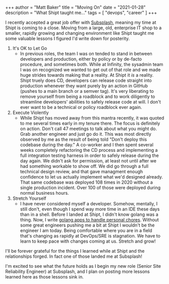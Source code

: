 +++
author = "Matt Baker"
title = "Moving On"
date = "2021-01-28"
description = "What Shipt taught me..."
tags = [
    "devops",
    "career"
]
+++

I recently accepted a great job offer with [Subsplash](https://subsplash.com), meaning my time at Shipt is coming to a close.  Moving from a large, old, enterprise IT shop to a smaller, rapidly growing and changing environment like Shipt taught me some valuable lessons I figured I'd write down for posterity.

1. It's OK to Let Go
   * In previous roles, the team I was on tended to stand in between developers and production, either by policy or by de-facto procedure, and sometimes both.  While at Infinity, the sysadmin team I was on recognized we wanted to get out of that role and we made huge strides towards making that a reality.  At Shipt it *is* a reality.  Shipt truely does CD, developers can release code straight into production whenever they want purely by an action in GitHub (pushes to a main branch or a semver tag).  It's very liberating to remove yourself from being a roadblock and to work diligently to streamline developers' abilities to safely release code at will.  I don't ever want to be a technical or policy roadblock ever again.
2. Execute Violently
   * While Shipt has moved away from this mantra recently, it was quoted to me several times early in my tenure there. The focus is definitely on action. Don't call 47 meetings to talk about what you might do. Grab another engineer and just go do it. This was most directly observed by me as the result of being told "Don't deploy this codebase during the day." A co-worker and I then spent several weeks completely refactoring the CD process and implementing a full integration testing harness in order to safely release during the day again.  We didn't ask for permission, at least not until after we had something workable to show off.  We did go through a full technical design review, and that gave managment enough confidence to let us actually implement what we'd designed already. That same codebase was deployed 108 times in 2020 without a single production incident.  Over 100 of those were deployed during normal business hours.
3. Stretch Yourself
   * I have never considered myself a developer.  Somehow, mentally, I still don't, even though I spend way more time in an IDE these days than in a shell.  Before I landed at Shipt, I didn't know golang was a thing. Now, I write [golang apps to handle personal chores](https://github.com/bak3y/darkwind_degreaser). Without some great engineers pushing me a bit at Shipt I wouldn't be the engineer I am today. Being comfortable where you are in a field that's changing as rapidly at DevOps/SRE is stagnation. We have to learn to keep pace with changes coming at us. Stretch and grow!

I'll be forever grateful for the things I learned while at Shipt and the relationships forged. In fact one of those landed me at Subsplash!

I'm excited to see what the future holds as I begin my new role (Senior Site Reliability Engineer) at Subsplash, and I plan on posting more lessons learned here as those lessons sink in.